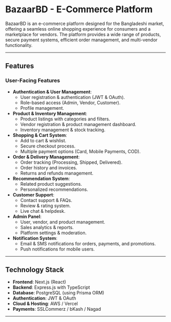 # BazaarBD - E-Commerce Platform

BazaarBD is an e-commerce platform designed for the Bangladeshi market, offering a seamless online shopping experience for consumers and a marketplace for vendors. The platform provides a wide range of products, secure payment systems, efficient order management, and multi-vendor functionality.

---

## Features

### User-Facing Features
- **Authentication & User Management**:
  - User registration & authentication (JWT & OAuth).
  - Role-based access (Admin, Vendor, Customer).
  - Profile management.
- **Product & Inventory Management**:
  - Product listings with categories and filters.
  - Vendor registration & product management dashboard.
  - Inventory management & stock tracking.
- **Shopping & Cart System**:
  - Add to cart & wishlist.
  - Secure checkout process.
  - Multiple payment options (Card, Mobile Payments, COD).
- **Order & Delivery Management**:
  - Order tracking (Processing, Shipped, Delivered).
  - Order history and invoices.
  - Returns and refunds management.
- **Recommendation System**:
  - Related product suggestions.
  - Personalized recommendations.
- **Customer Support**:
  - Contact support & FAQs.
  - Review & rating system.
  - Live chat & helpdesk.
- **Admin Panel**:
  - User, vendor, and product management.
  - Sales analytics & reports.
  - Platform settings & moderation.
- **Notification System**:
  - Email & SMS notifications for orders, payments, and promotions.
  - Push notifications for mobile users.

---

## Technology Stack

- **Frontend**: Next.js (React)
- **Backend**: Express.js with TypeScript
- **Database**: PostgreSQL (using Prisma ORM)
- **Authentication**: JWT & OAuth
- **Cloud & Hosting**: AWS / Vercel
- **Payments**: SSLCommerz / bKash / Nagad

---
